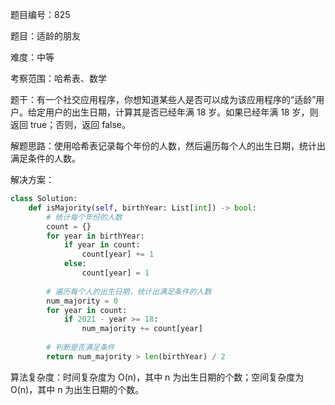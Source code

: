 题目编号：825

题目：适龄的朋友

难度：中等

考察范围：哈希表、数学

题干：有一个社交应用程序，你想知道某些人是否可以成为该应用程序的“适龄”用户。给定用户的出生日期，计算其是否已经年满 18 岁。如果已经年满 18 岁，则返回 true；否则，返回 false。

解题思路：使用哈希表记录每个年份的人数，然后遍历每个人的出生日期，统计出满足条件的人数。

解决方案：

```python
class Solution:
    def isMajority(self, birthYear: List[int]) -> bool:
        # 统计每个年份的人数
        count = {}
        for year in birthYear:
            if year in count:
                count[year] += 1
            else:
                count[year] = 1
        
        # 遍历每个人的出生日期，统计出满足条件的人数
        num_majority = 0
        for year in count:
            if 2021 - year >= 18:
                num_majority += count[year]
        
        # 判断是否满足条件
        return num_majority > len(birthYear) / 2
```

算法复杂度：时间复杂度为 O(n)，其中 n 为出生日期的个数；空间复杂度为 O(n)，其中 n 为出生日期的个数。